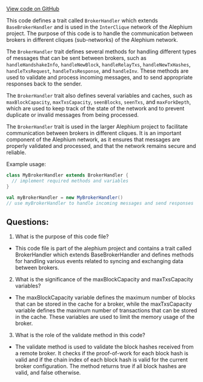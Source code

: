 [View code on GitHub](https://github.com/alephium/alephium/blob/master/flow/src/main/scala/org/alephium/flow/network/interclique/BrokerHandler.scala)

This code defines a trait called `BrokerHandler` which extends `BaseBrokerHandler` and is used in the `InterClique` network of the Alephium project. The purpose of this code is to handle the communication between brokers in different cliques (sub-networks) of the Alephium network. 

The `BrokerHandler` trait defines several methods for handling different types of messages that can be sent between brokers, such as `handleHandshakeInfo`, `handleNewBlock`, `handleRelayTxs`, `handleNewTxHashes`, `handleTxsRequest`, `handleTxsResponse`, and `handleInv`. These methods are used to validate and process incoming messages, and to send appropriate responses back to the sender.

The `BrokerHandler` trait also defines several variables and caches, such as `maxBlockCapacity`, `maxTxsCapacity`, `seenBlocks`, `seenTxs`, and `maxForkDepth`, which are used to keep track of the state of the network and to prevent duplicate or invalid messages from being processed.

The `BrokerHandler` trait is used in the larger Alephium project to facilitate communication between brokers in different cliques. It is an important component of the Alephium network, as it ensures that messages are properly validated and processed, and that the network remains secure and reliable. 

Example usage:

```scala
class MyBrokerHandler extends BrokerHandler {
  // implement required methods and variables
}

val myBrokerHandler = new MyBrokerHandler()
// use myBrokerHandler to handle incoming messages and send responses
```
## Questions: 
 1. What is the purpose of this code file?
- This code file is part of the alephium project and contains a trait called BrokerHandler which extends BaseBrokerHandler and defines methods for handling various events related to syncing and exchanging data between brokers.

2. What is the significance of the maxBlockCapacity and maxTxsCapacity variables?
- The maxBlockCapacity variable defines the maximum number of blocks that can be stored in the cache for a broker, while the maxTxsCapacity variable defines the maximum number of transactions that can be stored in the cache. These variables are used to limit the memory usage of the broker.

3. What is the role of the validate method in this code?
- The validate method is used to validate the block hashes received from a remote broker. It checks if the proof-of-work for each block hash is valid and if the chain index of each block hash is valid for the current broker configuration. The method returns true if all block hashes are valid, and false otherwise.